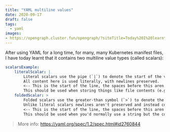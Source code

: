 ```yaml
---
title: "YAML multiline values"
date: 2020-09-17
draft: false
tags:
  - yaml
images:
- https://opengraph.cluster.fun/opengraph/?siteTitle=Today%20I%20learnt...&title=YAML%20multiline%20values&tags=yaml&image=https%3A%2F%2Fmarcusnoble.co.uk%2Fimages%2Fmarcus.jpg&twitter=Marcus_Noble_&github=AverageMarcus&website=www.MarcusNoble.co.uk
---
```


After using YAML for a long time, for many, many Kubernetes manifest files, I have today learnt that it contains two multiline value types (called scalars):

```yaml
scalarsExample:
    literalScalar: |
        Literal scalars use the pipe (`|`) to denote the start of the value with the scope indicated by indentation.
        All content here is used literally, with newlines preserved.
        <-- This is the start of the line, the spaces before this aren't included in the literal.
        This should be used when storing things like file contents (e.g. in a ConfigMap)
    foldedScalar: >
        Folded scalars use the greater-than symbol (`>`) to denote the start of the value with the scope indicated by indentation.
        Unlike literal scalars newlines aren't preserved and instead converted into spaces. 
        <-- This is the start of the line, the spaces before this aren't included in the value.
        This should be used when you'd normally use a string but the contents are long and wrapping makes it easier to read.
```

> More info: https://yaml.org/spec/1.2/spec.html#id2760844 